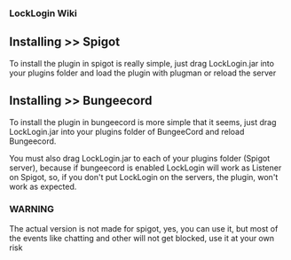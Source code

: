 ### LockLogin Wiki

## Installing >> Spigot
To install the plugin in spigot is really simple, just drag LockLogin.jar into your plugins folder and load the
plugin with plugman or reload the server

## Installing >> Bungeecord
To install the plugin in bungeecord is more simple that it seems, just drag LockLogin.jar into your plugins folder
of BungeeCord and reload Bungeecord.

You must also drag LockLogin.jar to each of your plugins folder (Spigot server), because if bungeecord is enabled
LockLogin will work as Listener on Spigot, so, if you don't put LockLogin on the servers, the plugin, won't work
as expected.


### WARNING
The actual version is not made for spigot, yes, you can use it, but most of the events like chatting and other will not
get blocked, use it at your own risk
